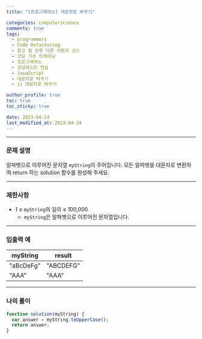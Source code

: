 ```yaml
---
title: "[프로그래머스] 대문자로 바꾸기"

categories: computerscience
comments: true
tags:
  - programmers
  - Code Refactoring
  - 참고 할 만한 다른 사람의 코드
  - 코딩 기초 트레이닝
  - 프로그래머스
  - 코딩테스트 연습
  - JavaScript
  - 대문자로 바꾸기
  - js 대문자로 바꾸기

author_profile: true
toc: true
toc_sticky: true

date: 2023-04-24
last_modified_at: 2023-04-24
---
```


---

### 문제 설명

알파벳으로 이루어진 문자열 `myString`이 주어집니다. 모든 알파벳을 대문자로 변환하여 return 하는 solution 함수를 완성해 주세요.

---

### 제한사항

- 1 ≤ `myString`의 길이 ≤ 100,000
  - `myString`은 알파벳으로 이루어진 문자열입니다.

---

### 입출력 예

| myString  | result    |
| --------- | --------- |
| "aBcDeFg" | "ABCDEFG" |
| "AAA"     | "AAA"     |

---

### 나의 풀이

```jsx
function solution(myString) {
  var answer = myString.toUpperCase();
  return answer;
}
```
